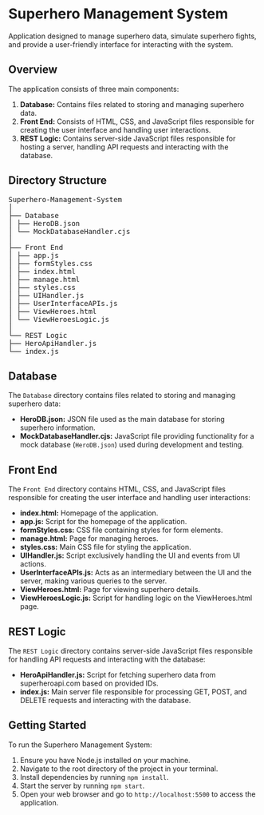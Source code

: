 # Superhero Management System

Application designed to manage superhero data, simulate superhero fights, and provide a user-friendly interface for interacting with the system.

## Overview

The application consists of three main components:

1. **Database:** Contains files related to storing and managing superhero data.
2. **Front End:** Consists of HTML, CSS, and JavaScript files responsible for creating the user interface and handling user interactions.
3. **REST Logic:** Contains server-side JavaScript files responsible for hosting a server, handling API requests and interacting with the database.

## Directory Structure

<pre>
Superhero-Management-System
│
├── Database
│ ├── HeroDB.json
│ └── MockDatabaseHandler.cjs
│
├── Front End
│ ├── app.js
│ ├── formStyles.css
│ ├── index.html
│ ├── manage.html
│ ├── styles.css
│ ├── UIHandler.js
│ ├── UserInterfaceAPIs.js
│ ├── ViewHeroes.html
│ └── ViewHeroesLogic.js
│
└── REST Logic
├── HeroApiHandler.js
└── index.js
</pre>

## Database

The `Database` directory contains files related to storing and managing superhero data:

- **HeroDB.json:** JSON file used as the main database for storing superhero information.
- **MockDatabaseHandler.cjs:** JavaScript file providing functionality for a mock database (`HeroDB.json`) used during development and testing.

## Front End

The `Front End` directory contains HTML, CSS, and JavaScript files responsible for creating the user interface and handling user interactions:

- **index.html:** Homepage of the application.
- **app.js:** Script for the homepage of the application.
- **formStyles.css:** CSS file containing styles for form elements.
- **manage.html:** Page for managing heroes.
- **styles.css:** Main CSS file for styling the application.
- **UIHandler.js:** Script exclusively handling the UI and events from UI actions.
- **UserInterfaceAPIs.js:** Acts as an intermediary between the UI and the server, making various queries to the server.
- **ViewHeroes.html:** Page for viewing superhero details.
- **ViewHeroesLogic.js:** Script for handling logic on the ViewHeroes.html page.

## REST Logic

The `REST Logic` directory contains server-side JavaScript files responsible for handling API requests and interacting with the database:

- **HeroApiHandler.js:** Script for fetching superhero data from superheroapi.com based on provided IDs.
- **index.js:** Main server file responsible for processing GET, POST, and DELETE requests and interacting with the database.

## Getting Started

To run the Superhero Management System:

1. Ensure you have Node.js installed on your machine.
2. Navigate to the root directory of the project in your terminal.
3. Install dependencies by running `npm install`.
4. Start the server by running `npm start`.
5. Open your web browser and go to `http://localhost:5500` to access the application.
